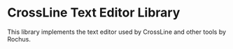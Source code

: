 # CrossLine Text Editor Library

This library implements the text editor used by CrossLine and other tools by Rochus. 


